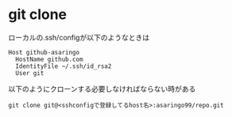 # git clone
ローカルの.ssh/configが以下のようなときは
```
Host github-asaringo
  HostName github.com
  IdentityFile ~/.ssh/id_rsa2
  User git
```
以下のようにクローンする必要しなければならない時がある
```
git clone git@<sshconfigで登録してるhost名>:asaringo99/repo.git
```